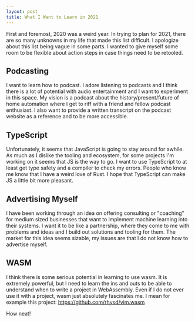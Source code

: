 ```yaml
---
layout: post
title: What I Want to Learn in 2021
---
```


First and foremost, 2020 was a weird year. In trying to plan for 2021, there are so many unknowns in my life that made this list difficult. I apologize about this list being vague in some parts. I wanted to give myself some room to be flexible about action steps in case things need to be retooled.

## Podcasting

I want to learn how to podcast. I adore listening to podcasts and I think there is a lot of potential with audio entertainment and I want to experiment in this space. My vision is a podcast about the history/present/future of home automation where I get to riff with a friend and fellow podcast enthusiast. I also want to provide a written transcript on the podcast website as a reference and to be more accessible. 

## TypeScript

Unfortunately, it seems that JavaScript is going to stay around for awhile. As much as I dislike the tooling and ecosystem, for some projects I'm working on it seems that JS is the way to go. I want to use TypeScript to at least get type safety and a compiler to check my errors. People who know me know that I have a weird love of Rust. I hope that TypeScript can make JS a little bit more pleasant. 

## Advertising Myself

I have been working through an idea on offering consulting or "coaching" for medium sized businesses that want to implement machine learning into their systems. I want it to be like a partnership, where they come to me with problems and ideas and I build out solutions and tooling for them. The market for this idea seems sizable, my issues are that I do not know how to advertise myself. 

## WASM

I think there is some serious potential in learning to use wasm. It is extremely powerful, but I need to learn the ins and outs to be able to understand when to write a project in WebAssembly. Even if I do not ever use it with a project, wasm just absolutely fascinates me. I mean for example this project: https://github.com/rhysd/vim.wasm

How neat!
